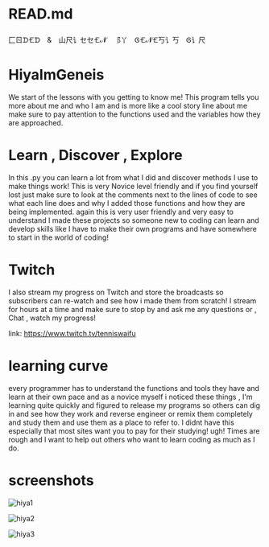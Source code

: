 # READ.md
⼕ㄖᗪ🝗ᗪ & 山尺讠セセ🝗𝓝 ⻏丫 Ꮆ🝗𝓝🝗丂讠丂 Ꮆ讠尺
# HiyaImGeneis
We start of the lessons with
you getting to know me! This program tells you more about me and who I am and is more like 
a cool story line about me make sure to pay attention to the functions used and the variables
how they are approached.

# Learn , Discover , Explore
In this .py you can learn a lot from what I did and discover methods I use to make things work! This is very Novice level friendly
and if you find yourself lost just make sure to look at the comments next to the lines of code to see what each line does and why 
I added those functions and how they are being implemented. again this is very user friendly and very easy to understand I made
these projects so someone new to coding can learn and develop skills like I have to make their own programs and have somewhere to
start in the world of coding!

# Twitch
I also stream my progress on Twitch and store the broadcasts so subscribers can re-watch and see how i made them from scratch! I stream for hours
at a time and make sure to stop by and ask me any questions or , Chat , watch my progress!

link: https://www.twitch.tv/tenniswaifu 
# learning curve
every programmer has to understand the functions and tools they have and learn at their own pace and as a novice myself i noticed these
things , I'm learning quite quickly and figured to release my programs so others can dig in and see how they work and reverse engineer
or remix them completely and study them and use them as a place to refer to. I didnt have this especially that most sites want you to 
pay for their studying! ugh! Times are rough and I want to help out others who want to learn coding as much as I do.
# screenshots
![hiya1](https://user-images.githubusercontent.com/87259615/126916152-6312c68a-c612-4118-a46c-3acfec16fe6a.PNG)

![hiya2](https://user-images.githubusercontent.com/87259615/126916159-09f5fde6-6972-42c4-bfdf-611ceda3b3d9.PNG)

![hiya3](https://user-images.githubusercontent.com/87259615/126916162-9db104db-d665-4b37-aa25-6f6eb7836c54.PNG)


